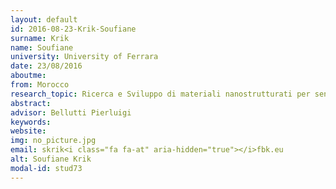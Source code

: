 ```yaml
---
layout: default 
id: 2016-08-23-Krik-Soufiane
surname: Krik
name: Soufiane
university: University of Ferrara
date: 23/08/2016
aboutme: 
from: Morocco
research_topic: Ricerca e Sviluppo di materiali nanostrutturati per sensori di gas 
abstract: 
advisor: Bellutti Pierluigi
keywords: 
website: 
img: no_picture.jpg
email: skrik<i class="fa fa-at" aria-hidden="true"></i>fbk.eu
alt: Soufiane Krik
modal-id: stud73
---
```


